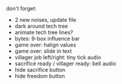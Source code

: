 don't forget:

 - 2 new noises, update file
 - dark around tech tree
 - animate tech tree lines?
 - bytes: 9-box influence bar
 - game over: halign values
 - game over: slide in text
 - villager job left/right: tiny tick audio
 - sacrifice ready / villager ready: bell audio
 - hide sacrifice button
 - hide freedom button


